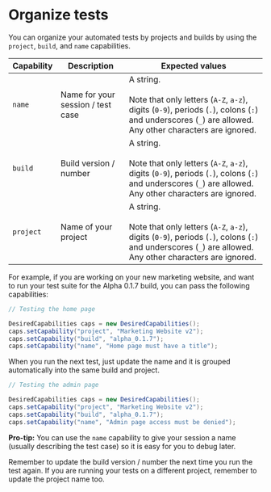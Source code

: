 # Organize tests

You can organize your automated tests by projects and builds by using the `project`, `build`, and `name` capabilities.

| Capability | Description | Expected values |
| ---------- | ----------- | --------------- |
| `name`  | Name for your session / test case | A string. <br/><br/> Note that only letters (`A-Z`, `a-z`), digits (`0-9`), periods (`.`), colons (`:`) and underscores (`_`) are allowed. Any other characters are ignored. |
| `build`  | Build version / number | A string. <br/><br/> Note that only letters (`A-Z`, `a-z`), digits (`0-9`), periods (`.`), colons (`:`) and underscores (`_`) are allowed. Any other characters are ignored. |
| `project`  | Name of your project | A string. <br/><br/> Note that only letters (`A-Z`, `a-z`), digits (`0-9`), periods (`.`), colons (`:`) and underscores (`_`) are allowed. Any other characters are ignored. |

For example, if you are working on your new marketing website, and want to run your test suite for the Alpha 0.1.7 build, you can pass the following capabilities:

```java
// Testing the home page

DesiredCapabilities caps = new DesiredCapabilities();
caps.setCapability("project", "Marketing Website v2");
caps.setCapability("build", "alpha_0.1.7");
caps.setCapability("name", "Home page must have a title");
```

When you run the next test, just update the name and it is grouped automatically into the same build and project.

```java
// Testing the admin page

DesiredCapabilities caps = new DesiredCapabilities();
caps.setCapability("project", "Marketing Website v2");
caps.setCapability("build", "alpha_0.1.7");
caps.setCapability("name", "Admin page access must be denied");
```

**Pro-tip:** You can use the `name` capability to give your session a name (usually describing the test case) so it is easy for you to debug later.

Remember to update the build version / number the next time you run the test again. If you are running your tests on a different project, remember to update the project name too.
